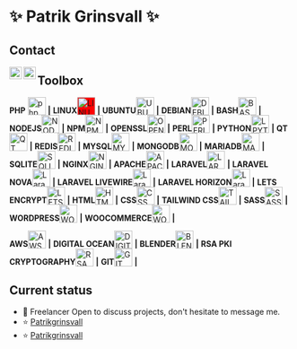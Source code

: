 # ✨ Patrik Grinsvall ✨
## Contact
<a href="https://www.linkedin.com/in/patrikgrinsvall/">
  <img align="left" alt="LinkedIn" width="22px" src="https://www.vectorlogo.zone/logos/linkedin/linkedin-icon.svg" />
</a>
<a href="patrik@silentridge.io">
  <img align="left" alt="'Gmail" width="22px" src="https://www.vectorlogo.zone/logos/gmail/gmail-icon.svg" />
</a>

## Toolbox
**PHP** <img alt="php" valign="bottom" height="32px" src="https://www.vectorlogo.zone/logos/php/php-icon.svg" />  **|** 
**LINUX**<img alt="LINUX" valign="bottom" height="32px" style="background-color:red" src="https://www.vectorlogo.zone/logos/linux/linux-icon.svg" /> **|** 
**UBUNTU**<img alt="UBUNTU" valign="bottom" height="32px" style="text :red" src="https://cdn.jsdelivr.net/npm/simple-icons@3.1.0/icons/ubuntu.svg" /> **|** 
**DEBIAN**<img alt="DEBIAN" valign="bottom" height="32px" src="https://cdn.jsdelivr.net/gh/devicons/devicon/icons/debian/debian-original.svg" /> **|** 
**BASH**<img alt="BASH" valign="bottom" height="32px" src="https://www.vectorlogo.zone/logos/gnu_bash/gnu_bash-icon.svg" /> **|** 
**NODEJS**<img alt="NODEJS" valign="bottom" height="32px" src="https://cdn.jsdelivr.net/npm/simple-icons@3.1.0/icons/node-dot-js.svg" /> **|** 
**NPM**<img alt="NPM" valign="bottom" height="32px" src="https://www.vectorlogo.zone/logos/npmjs/npmjs-ar21.svg" /> **|** 
**OPENSSL**<img alt="OPENSSL" valign="bottom" height="32px" src="https://www.vectorlogo.zone/logos/openssl/openssl-icon.svg" /> **|** 
**PERL**<img alt="PERL" valign="bottom" height="32px" src="https://www.vectorlogo.zone/logos/perl/perl-icon.svg" /> **|** 
**PYTHON**<img alt="LPYTHONaravel" valign="bottom" height="32px" src="https://www.vectorlogo.zone/logos/python/python-icon.svg" /> **|** 
**QT**<img alt="QT" valign="bottom" height="32px" src="https://cdn.jsdelivr.net/gh/devicons/devicon/icons/qt/qt-original.svg" /> **|** 
**REDIS**<img alt="REDIS" valign="bottom" height="32px" src="https://www.vectorlogo.zone/logos/redis/redis-icon.svg" /> **|** 
**MYSQL**<img alt="MYSQL" valign="bottom" height="32px" src="https://www.vectorlogo.zone/logos/mysql/mysql-icon.svg" /> **|** 
**MONGODB**<img alt="MONGODB" valign="bottom" height="32px" src="https://www.vectorlogo.zone/logos/mongodb/mongodb-icon.svg" /> **|** 
**MARIADB**<img alt="MARIADB" valign="bottom" height="32px" src="https://www.vectorlogo.zone/logos/mariadb/mariadb-icon.svg" /> **|** 
**SQLITE**<img alt="SQLITE" valign="bottom" height="32px" src="https://www.vectorlogo.zone/logos/sqlite/sqlite-icon.svg" /> **|** 
**NGINX**<img alt="NGINX" valign="bottom" height="32px" src="https://www.vectorlogo.zone/logos/nginx/nginx-icon.svg" /> **|** 
**APACHE**<img alt="APACHE" valign="bottom" height="32px" src="https://www.vectorlogo.zone/logos/apache/apache-icon.svg" /> **|** 
**LARAVEL**<img alt="LARAVEL" valign="bottom" height="32px" src="https://www.vectorlogo.zone/logos/laravel/laravel-icon.svg" /> **|** 
**LARAVEL NOVA**<img alt="Laravel NOVA" valign="bottom" height="32px" src="https://www.iconbolt.com/preview/twitter/coreui-brand/laravel-nova.svg" /> **|** 
**LARAVEL LIVEWIRE**<img alt="Laravel LIVEWIRE" valign="bottom" height="32px" src="https://github.com/detain/svg-logos/blob/master/svg/livewire.svg" /> **|** 
**LARAVEL HORIZON**<img alt="Laravel HORIZON" valign="bottom" height="32px" src="https://www.vectorlogo.zone/logos/laravelhorizon/laravelhorizon-icon.svg" /> **|** 
**LETS ENCRYPT**<img alt="LETS ENCRYPT" valign="bottom" height="32px" src="https://www.vectorlogo.zone/logos/letsencrypt/letsencrypt-icon.svg" /> **|** 
**HTML**<img alt="HTML" valign="bottom" height="32px" src="https://www.vectorlogo.zone/logos/w3_html5/w3_html5-icon.svg" /> **|** 
**CSS**<img alt="CSS" valign="bottom" height="32px" src="https://www.vectorlogo.zone/logos/w3_css/w3_css-ar21.svg" /> **|** 
**TAILWIND CSS**<img alt="TAILWIND CSS" valign="bottom" height="32px" src="https://www.vectorlogo.zone/logos/tailwindcss/tailwindcss-icon.svg" /> **|** 
**SASS**<img alt="SASS" valign="bottom" height="32px" src="https://www.vectorlogo.zone/logos/sass-lang/sass-lang-ar21.svg" /> **|** 
**WORDPRESS**<img alt="WORDPRESS" valign="bottom" height="32px" src="https://www.vectorlogo.zone/logos/wordpress/wordpress-icon.svg" /> **|** 
**WOOCOMMERCE**<img alt="WOOCOMMERCE" valign="bottom" height="32px" src="https://raw.githubusercontent.com/rdimascio/icons/932c4cf6c9e2031abeca1c164baa0f76785c16fe/icons/woocommerce.svg" /> **|** 

**AWS**<img alt="AWS" valign="bottom" height="32px" src="https://www.vectorlogo.zone/logos/amazon_aws/amazon_aws-ar21.svg" /> **|** 
**DIGITAL OCEAN**<img alt="DIGITAL OCEAN" valign="bottom" height="32px" src="https://www.vectorlogo.zone/logos/digitalocean/digitalocean-icon.svg" /> **|** 
**BLENDER**<img alt="BLENDER 3D" valign="bottom" height="32px" src="https://raw.githubusercontent.com/shgysk8zer0/logos/2a5430335860a50c788905cf2f253b39278819ce/blender.svg" /> **|** 
**RSA PKI CRYPTOGRAPHY**<img alt="RSA PKI CRYPTOGRAPHY" valign="bottom" height="32px" src="https://www.vectorlogo.zone/logos/rsa/rsa-icon.svg" /> **|** 
**GIT**<img alt="GIT" valign="bottom" height="32px" src="https://cdn.jsdelivr.net/gh/devicons/devicon/icons/git/git-original.svg" /> **|** 


## Current status

- 💬 Freelancer Open to discuss projects, don't hesitate to message me.
- ⭐️ [Patrikgrinsvall](https://github.com/patrikgrinsvall)
- ⭐️ [Patrikgrinsvall](https://github.com/silentpatrik)




